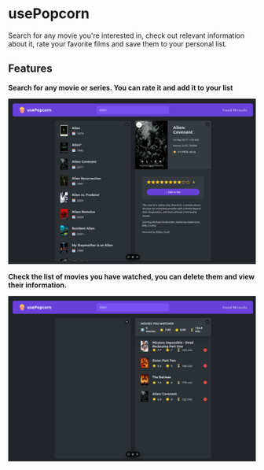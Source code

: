 # usePopcorn

Search for any movie you're interested in, check out relevant information about it, rate your favorite films and save them to your personal list.


## Features

**Search for any movie or series. You can rate it and add it to your list**
 
![usePopcorn search](./images/usePopcorn-search.png)

**Check the list of movies you have watched, you can delete them and view their information.**

![usePopcorn search](./images/usePopcorn.list.png)



